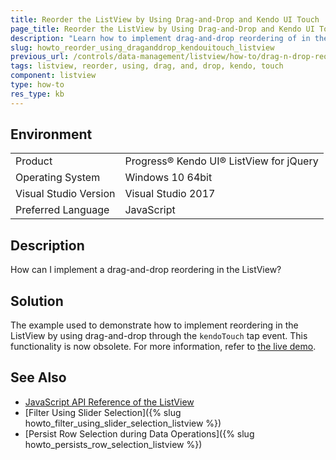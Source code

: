 ```yaml
---
title: Reorder the ListView by Using Drag-and-Drop and Kendo UI Touch
page_title: Reorder the ListView by Using Drag-and-Drop and Kendo UI Touch
description: "Learn how to implement drag-and-drop reordering of in the Kendo UI ListView widget using `kendoTouch` tap event."
slug: howto_reorder_using_draganddrop_kendouitouch_listview
previous_url: /controls/data-management/listview/how-to/drag-n-drop-reordering-using-kendo-touch
tags: listview, reorder, using, drag, and, drop, kendo, touch
component: listview
type: how-to
res_type: kb
---
```


## Environment

<table>
 <tr>
  <td>Product</td>
  <td>Progress® Kendo UI® ListView for jQuery</td>
 </tr>
 <tr>
  <td>Operating System</td>
  <td>Windows 10 64bit</td>
 </tr>
 <tr>
  <td>Visual Studio Version</td>
  <td>Visual Studio 2017</td>
 </tr>
 <tr>
  <td>Preferred Language</td>
  <td>JavaScript</td>
 </tr>
</table>

## Description

How can I implement a drag-and-drop reordering in the ListView?

## Solution

The example used to demonstrate how to implement reordering in the ListView by using drag-and-drop through the `kendoTouch` tap event. This functionality is now obsolete. For more information, refer to [the live demo](https://demos.telerik.com/kendo-ui/sortable/integration-listview).

## See Also

* [JavaScript API Reference of the ListView](/api/javascript/ui/listview)
* [Filter Using Slider Selection]({% slug howto_filter_using_slider_selection_listview %})
* [Persist Row Selection during Data Operations]({% slug howto_persists_row_selection_listview %})

